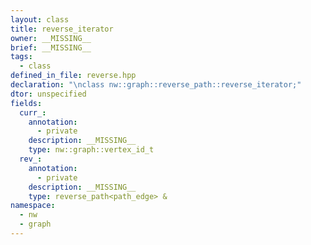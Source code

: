 ```yaml
---
layout: class
title: reverse_iterator
owner: __MISSING__
brief: __MISSING__
tags:
  - class
defined_in_file: reverse.hpp
declaration: "\nclass nw::graph::reverse_path::reverse_iterator;"
dtor: unspecified
fields:
  curr_:
    annotation:
      - private
    description: __MISSING__
    type: nw::graph::vertex_id_t
  rev_:
    annotation:
      - private
    description: __MISSING__
    type: reverse_path<path_edge> &
namespace:
  - nw
  - graph
---
```


```{index}  reverse_iterator
```

